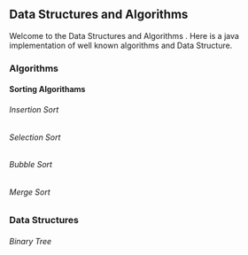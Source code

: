 ## Data Structures and Algorithms

Welcome to the Data Structures and Algorithms . Here is a java implementation of well known algorithms and Data Structure.

### Algorithms
#### Sorting Algorithams
###### Insertion Sort
###### Selection Sort
###### Bubble Sort
###### Merge Sort

### Data Structures
###### Binary Tree
